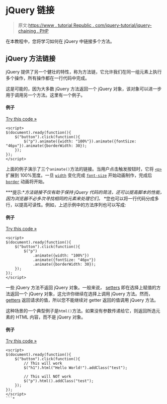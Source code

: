 # jQuery 链接

> 原文:[https://www . tutorial Republic . com/jquery-tutorial/jquery-chaining . PHP](https://www.tutorialrepublic.com/jquery-tutorial/jquery-chaining.php)

在本教程中，您将学习如何在 jQuery 中链接多个方法。

## jQuery 方法链接

jQuery 提供了另一个健壮的特性，称为方法链，它允许我们在同一组元素上执行多个操作，所有操作都在一行代码中完成。

这是可能的，因为大多数 jQuery 方法返回一个 jQuery 对象，该对象可以进一步用于调用另一个方法。这里有一个例子。

#### 例子

[Try this code »](../codelab.php?topic=jquery&file=method-chaining "Try this code using online Editor")

```
<script>
$(document).ready(function(){
    $("button").click(function(){
        $("p").animate({width: "100%"}).animate({fontSize: "46px"}).animate({borderWidth: 30});
    });
});  
</script>
```

上面的例子演示了三个`animate()`方法的链接。当用户点击触发按钮时，它将 [`<p>`](../html-reference/html-p-tag.php) 扩展到 100%宽度。一旦 [`width`](../css-reference/css-width-property.php) 变化完成 [`font-size`](../css-reference/css-font-size-property.php) 开始动画制作，完成后 [`border`](../css-reference/css-border-property.php) 动画将开始。

 ***提示:**方法链接不仅有助于保持 jQuery 代码的简洁，还可以提高脚本的性能，因为浏览器不必多次寻找相同的元素来处理它们。*  *您也可以将一行代码分成多行，以提高可读性。例如，上述示例中的方法序列也可以写成:

#### 例子

[Try this code »](../codelab.php?topic=jquery&file=breaking-method-chaining-code-in-multiple-lines "Try this code using online Editor")

```
<script>
$(document).ready(function(){
    $("button").click(function(){
        $("p")
            .animate({width: "100%"})
            .animate({fontSize: "46px"})
            .animate({borderWidth: 30});
    });
});  
</script>
```

一些 jQuery 方法不返回 jQuery 对象。一般来说， [setters](jquery-getter-and-setter.php) 即在选择上赋值的方法返回一个 jQuery 对象，这允许你继续在选择上调用 jQuery 方法。然而， [getters](jquery-getter-and-setter.php) 返回请求的值，所以您不能继续对 getter 返回的值调用 jQuery 方法。

这种场景的一个典型例子是`html()`方法。如果没有参数传递给它，则返回所选元素的 HTML 内容，而不是 jQuery 对象。

#### 例子

[Try this code »](../codelab.php?topic=jquery&file=method-chaining-exceptions "Try this code using online Editor")

```
<script>
$(document).ready(function(){
    $("button").click(function(){
        // This will work
        $("h1").html("Hello World!").addClass("test");

        // This will NOT work
        $("p").html().addClass("test");
    });
});
</script>
```*